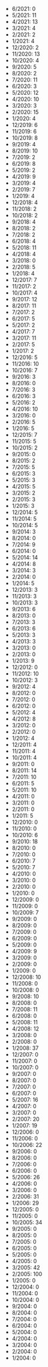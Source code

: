 *  6/2021: 0
*  5/2021: 11
*  4/2021: 13
*  3/2021: 4
*  2/2021: 2
*  1/2021: 4
*  12/2020: 2
*  11/2020: 13
*  10/2020: 4
*  9/2020: 5
*  8/2020: 2
*  7/2020: 11
*  6/2020: 3
*  5/2020: 12
*  4/2020: 10
*  3/2020: 3
*  2/2020: 15
*  1/2020: 4
*  12/2019: 6
*  11/2019: 6
*  10/2019: 8
*  9/2019: 4
*  8/2019: 10
*  7/2019: 2
*  6/2019: 8
*  5/2019: 2
*  4/2019: 9
*  3/2019: 4
*  2/2019: 7
*  1/2019: 4
*  12/2018: 4
*  11/2018: 2
*  10/2018: 2
*  9/2018: 4
*  8/2018: 2
*  7/2018: 2
*  6/2018: 4
*  5/2018: 11
*  4/2018: 4
*  3/2018: 0
*  2/2018: 5
*  1/2018: 4
*  12/2017: 7
*  11/2017: 2
*  10/2017: 4
*  9/2017: 12
*  8/2017: 11
*  7/2017: 2
*  6/2017: 5
*  5/2017: 2
*  4/2017: 7
*  3/2017: 11
*  2/2017: 5
*  1/2017: 2
*  12/2016: 5
*  11/2016: 10
*  10/2016: 7
*  9/2016: 3
*  8/2016: 0
*  7/2016: 3
*  6/2016: 3
*  5/2016: 2
*  4/2016: 10
*  3/2016: 0
*  2/2016: 5
*  1/2016: 5
*  12/2015: 7
*  11/2015: 5
*  10/2015: 2
*  9/2015: 0
*  8/2015: 2
*  7/2015: 5
*  6/2015: 3
*  5/2015: 3
*  4/2015: 5
*  3/2015: 2
*  2/2015: 3
*  1/2015: 3
*  12/2014: 5
*  11/2014: 5
*  10/2014: 5
*  9/2014: 3
*  8/2014: 0
*  7/2014: 9
*  6/2014: 0
*  5/2014: 14
*  4/2014: 8
*  3/2014: 3
*  2/2014: 0
*  1/2014: 5
*  12/2013: 3
*  11/2013: 3
*  10/2013: 3
*  9/2013: 6
*  8/2013: 0
*  7/2013: 3
*  6/2013: 6
*  5/2013: 3
*  4/2013: 3
*  3/2013: 0
*  2/2013: 0
*  1/2013: 9
*  12/2012: 0
*  11/2012: 10
*  10/2012: 3
*  9/2012: 4
*  8/2012: 0
*  7/2012: 0
*  6/2012: 0
*  5/2012: 4
*  4/2012: 8
*  3/2012: 0
*  2/2012: 0
*  1/2012: 4
*  12/2011: 4
*  11/2011: 4
*  10/2011: 4
*  9/2011: 0
*  8/2011: 14
*  7/2011: 10
*  6/2011: 5
*  5/2011: 10
*  4/2011: 0
*  3/2011: 0
*  2/2011: 0
*  1/2011: 5
*  12/2010: 0
*  11/2010: 0
*  10/2010: 6
*  9/2010: 18
*  8/2010: 0
*  7/2010: 0
*  6/2010: 7
*  5/2010: 7
*  4/2010: 0
*  3/2010: 0
*  2/2010: 0
*  1/2010: 0
*  12/2009: 0
*  11/2009: 0
*  10/2009: 7
*  9/2009: 0
*  8/2009: 0
*  7/2009: 0
*  6/2009: 0
*  5/2009: 0
*  4/2009: 9
*  3/2009: 0
*  2/2009: 0
*  1/2009: 0
*  12/2008: 10
*  11/2008: 0
*  10/2008: 0
*  9/2008: 10
*  8/2008: 0
*  7/2008: 11
*  6/2008: 0
*  5/2008: 11
*  4/2008: 12
*  3/2008: 0
*  2/2008: 0
*  1/2008: 37
*  12/2007: 0
*  11/2007: 0
*  10/2007: 0
*  9/2007: 0
*  8/2007: 0
*  7/2007: 0
*  6/2007: 0
*  5/2007: 16
*  4/2007: 0
*  3/2007: 0
*  2/2007: 20
*  1/2007: 19
*  12/2006: 0
*  11/2006: 0
*  10/2006: 22
*  9/2006: 0
*  8/2006: 0
*  7/2006: 0
*  6/2006: 0
*  5/2006: 26
*  4/2006: 0
*  3/2006: 0
*  2/2006: 31
*  1/2006: 29
*  12/2005: 0
*  11/2005: 0
*  10/2005: 34
*  9/2005: 0
*  8/2005: 0
*  7/2005: 0
*  6/2005: 0
*  5/2005: 0
*  4/2005: 0
*  3/2005: 42
*  2/2005: 100
*  1/2005: 0
*  12/2004: 0
*  11/2004: 0
*  10/2004: 0
*  9/2004: 0
*  8/2004: 0
*  7/2004: 0
*  6/2004: 0
*  5/2004: 0
*  4/2004: 0
*  3/2004: 0
*  2/2004: 0
*  1/2004: 0